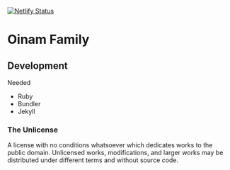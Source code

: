 [![Netlify Status](https://api.netlify.com/api/v1/badges/603735b7-b6f0-437f-b6cb-9af33dd1b7b9/deploy-status)](https://app.netlify.com/sites/oinam-family/deploys)

# Oinam Family


## Development

Needed

* Ruby
* Bundler
* Jekyll

### The Unlicense

A license with no conditions whatsoever which dedicates works to the public domain. Unlicensed works, modifications, and larger works may be distributed under different terms and without source code.